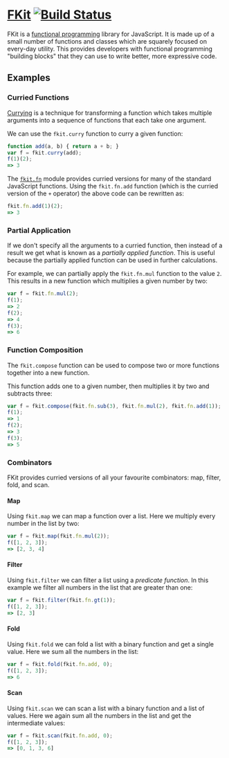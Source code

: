 # [FKit](http://nullobject.github.io/fkit/) [![Build Status](https://travis-ci.org/nullobject/fkit.svg?branch=master)](https://travis-ci.org/nullobject/fkit)

FKit is a [functional
programming](http://en.wikipedia.org/wiki/Functional_programming) library for
JavaScript. It is made up of a small number of functions and classes which are
squarely focused on every-day utility. This provides developers with functional
programming "building blocks" that they can use to write better, more
expressive code.

## Examples

### Curried Functions

[Currying](http://en.wikipedia.org/wiki/Currying) is a technique for
transforming a function which takes multiple arguments into a sequence of
functions that each take one argument.

We can use the `fkit.curry` function to curry a given function:

```js
function add(a, b) { return a + b; }
var f = fkit.curry(add);
f(1)(2);
=> 3
```

The [`fkit.fn`](http://nullobject.github.io/fkit/module-fn.html) module
provides curried versions for many of the standard JavaScript functions. Using
the `fkit.fn.add` function (which is the curried version of the `+` operator)
the above code can be rewritten as:

```js
fkit.fn.add(1)(2);
=> 3
```

### Partial Application

If we don't specify all the arguments to a curried function, then instead of a
result we get what is known as a *partially applied function*. This is useful
because the partially applied function can be used in further calculations.

For example, we can partially apply the `fkit.fn.mul` function to the value
`2`. This results in a new function which multiplies a given number by two:

```js
var f = fkit.fn.mul(2);
f(1);
=> 2
f(2);
=> 4
f(3);
=> 6
```

### Function Composition

The `fkit.compose` function can be used to compose two or more functions
together into a new function.

This function adds one to a given number, then multiplies it by two and
subtracts three:

```js
var f = fkit.compose(fkit.fn.sub(3), fkit.fn.mul(2), fkit.fn.add(1));
f(1);
=> 1
f(2);
=> 3
f(3);
=> 5
```

### Combinators

FKit provides curried versions of all your favourite combinators: map, filter, fold, and scan.

#### Map

Using `fkit.map` we can map a function over a list. Here we multiply every
number in the list by two:

```js
var f = fkit.map(fkit.fn.mul(2));
f([1, 2, 3]);
=> [2, 3, 4]
```

#### Filter

Using `fkit.filter` we can filter a list using a *predicate function*. In this
example we filter all numbers in the list that are greater than one:

```js
var f = fkit.filter(fkit.fn.gt(1));
f([1, 2, 3]);
=> [2, 3]
```

#### Fold

Using `fkit.fold` we can fold a list with a binary function and get a single
value. Here we sum all the numbers in the list:

```js
var f = fkit.fold(fkit.fn.add, 0);
f([1, 2, 3]);
=> 6
```

#### Scan

Using `fkit.scan` we can scan a list with a binary function and a list of
values. Here we again sum all the numbers in the list and get the intermediate
values:

```js
var f = fkit.scan(fkit.fn.add, 0);
f([1, 2, 3]);
=> [0, 1, 3, 6]
```
